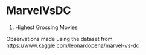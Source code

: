 # MarvelVsDC

1. Highest Grossing Movies

Observations made using the dataset from https://www.kaggle.com/leonardopena/marvel-vs-dc
